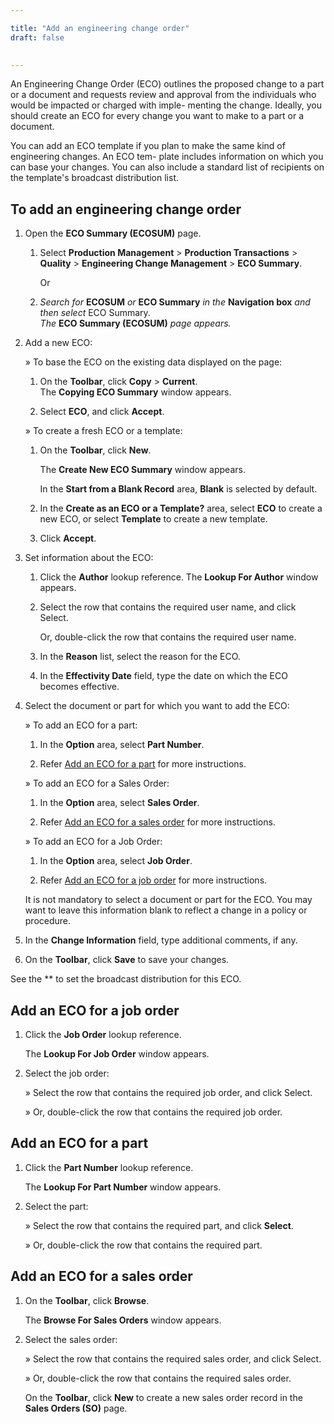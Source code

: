 ```yaml
---

title: "Add an engineering change order"
draft: false

 
---
```


An Engineering Change Order (ECO) outlines the proposed change to a part or a document and requests review and approval from the individuals who would be impacted or charged with imple- menting the change. Ideally, you should create an ECO for every change you want to make to a part or a document.

You can add an ECO template if you plan to make the same kind of engineering changes. An ECO tem- plate includes information on which you can base your changes. You can also include a standard list of recipients on the template's broadcast distribution list.

## To add an engineering change order

1.  Open the **ECO Summary (ECOSUM)** page.

    1. Select **Production Management** > **Production Transactions** > **Quality** > **Engineering Change Management** > **ECO Summary**.

        Or

    2.  *Search for* **ECOSUM** *or* **ECO Summary** *in the* **Navigation box** *and then select* ECO Summary. <br> *The* **ECO Summary (ECOSUM)** *page appears.*

1.  Add a new ECO:

    » To base the ECO on the existing data displayed on the page:

    1.  On the **Toolbar**, click **Copy** > **Current**. <br>The **Copying ECO Summary** window appears.

    2.  Select **ECO**, and click **Accept**.

    » To create a fresh ECO or a template:

    1.  On the **Toolbar**, click **New**.

        The **Create New ECO Summary** window appears.

        In the **Start from a Blank Record** area, **Blank** is selected by default.

    2.  In the **Create as an ECO or a Template?** area, select **ECO** to create a new ECO, or select **Template** to create a new template.
    3.  Click **Accept**.
7.  Set information about the ECO:
    1.  Click the **Author** lookup reference. The **Lookup For Author** window appears.

    2.  Select the row that contains the required user name, and click Select.

        Or, double-click the row that contains the required user name.

    3.  In the **Reason** list, select the reason for the ECO.
    4.  In the **Effectivity Date** field, type the date on which the ECO becomes effective.
2.  Select the document or part for which you want to add the ECO:

    » To add an ECO for a part:

    1.  In the **Option** area, select **Part Number**.

    2.  Refer [Add an ECO for a part](add-an-engineering-change-order.md) for more instructions.

    » To add an ECO for a Sales Order:

    1.  In the **Option** area, select **Sales Order**.

    2.  Refer [Add an ECO for a sales order](add-an-engineering-change-order.md) for more instructions.

    » To add an ECO for a Job Order:

    1.  In the **Option** area, select **Job Order**.

    2.  Refer [Add an ECO for a job order](add-a-master-engineering-change-order.md) for more instructions.

    It is not mandatory to select a document or part for the ECO. You may want to leave this information blank to reflect a change in a policy or procedure.

9.  In the **Change Information** field, type additional comments, if any.
10. On the **Toolbar**, click **Save** to save your changes.

See the ** to set the broadcast distribution for this ECO.

## Add an ECO for a job order

1.  Click the **Job Order** lookup reference.

    The **Lookup For Job Order** window appears.

2.  Select the job order:

    » Select the row that contains the required job order, and click Select.

    » Or, double-click the row that contains the required job order.

## Add an ECO for a part

1.  Click the **Part Number** lookup reference.

    The **Lookup For Part Number** window appears.

2.  Select the part:

    » Select the row that contains the required part, and click **Select**.

    » Or, double-click the row that contains the required part.

## Add an ECO for a sales order

1.  On the **Toolbar**, click **Browse**.

    The **Browse For Sales Orders** window appears.

2.  Select the sales order:

    » Select the row that contains the required sales order, and click Select.

    » Or, double-click the row that contains the required sales order.

    On the **Toolbar**, click **New** to create a new sales order record in the **Sales Orders (SO)** page.


